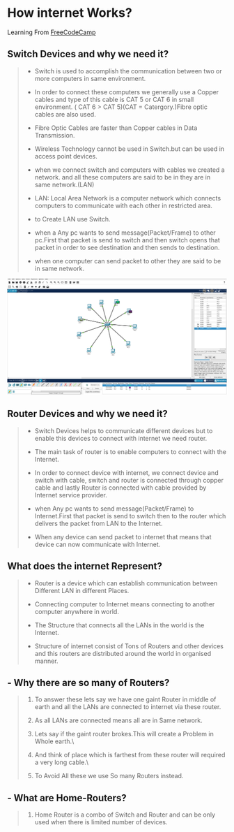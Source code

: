 # How internet Works?

Learning From [FreeCodeCamp](https://youtu.be/zN8YNNHcaZc)

## Switch Devices and why we need it?

> - Switch is used to accomplish the communication between two or more computers in same environment.
>
> - In order to connect these computers we generally use a Copper cables and type of this cable is CAT 5
>   or CAT 6 in small environment. ( CAT 6 > CAT 5)(CAT = Catergory.)Fibre optic cables are also used.
>
> - Fibre Optic Cables are faster than Copper cables in Data Transmission.
>
> - Wireless Technology cannot be used in Switch.but can be used in access point devices.
>
> - when we connect switch and computers with cables we created a network. and all these computers are said to be in they are in same network.(LAN)
>
> - LAN: Local Area Network is a computer network which connects computers to communicate with each other in restricted area.
>
> - to Create LAN use Switch.
>
> - when a Any pc wants to send message(Packet/Frame) to other pc.First that packet is send to switch and then switch opens that packet in order to see destination
>   and then sends to destination.
>
> - when one computer can send packet to other they are said to be in same network.

![Made in Cisco Packet Tracer](../img/LAN.png "Local Area Network")

## Router Devices and why we need it?

> - Switch Devices helps to communicate different devices but to enable this devices to connect with internet we need router.
>
> - The main task of router is to enable computers to connect with the Internet.
>
> - In order to connect device with internet, we connect device and switch with cable, switch and router is connected through copper cable and lastly Router is
>   connected with cable provided by Internet service provider.
>
> - when Any pc wants to send message(Packet/Frame) to Internet.First that packet is send to switch then to the router which delivers the packet from LAN
>   to the Internet.
>
> - When any device can send packet to internet that means that device can now communicate with Internet.

## What does the internet Represent?

> - Router is a device which can establish communication between Different LAN in different Places.
>
> - Connecting computer to Internet means connecting to another computer anywhere in world.
>
> - The Structure that connects all the LANs in the world is the Internet.
>
> - Structure of internet consist of Tons of Routers and other devices and this routers are distributed around the world in organised manner.

## - Why there are so many of Routers?

> 1. To answer these lets say we have one gaint Router in middle of earth and all the LANs are connected to internet via these router.
>
> 2. As all LANs are connected means all are in Same network.
>
> 3. Lets say if the gaint router brokes.This will create a Problem in Whole earth.\
>
> 4. And think of place which is farthest from these router will required a very long cable.\
>
> 5. To Avoid All these we use So many Routers instead.

## - What are Home-Routers?

> 1. Home Router is a combo of Switch and Router and can be only used when there is limited number of devices.
